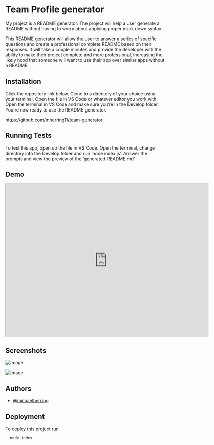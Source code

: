 
# Team Profile generator

My project is a README generator. The project will help a user generate a README without having to worry about applying proper mark down syntax.

This README generator will allow the user to answer a series of specific questions and create a professional complete README based on their responses. It will take a couple minutes and provide the developer with the ability to make their project complete and more professional, increasing the likely hood that someone will want to use their app over similar apps without a README.


## Installation

Click the repository link below.  Clone to a directory of your choice using your terminal. Open the file in VS Code or whatever editor you work with. Open the terminal in VS Code and make sure you’re in the Develop folder. You're now ready to use the README generator.

https://github.com/mherring11/team-generator
## Running Tests

To test this app, open up the file in VS Code. Open the terminal, change directory into the Develop folder  and run ‘node index.js’. Answer the prompts and view the preview of the ‘generated-README.md’


## Demo

<iframe src="https://drive.google.com/file/d/1ondRzxiB-wjNXuSFxreKRt2Ror65HPXH/preview" width="640" height="480"></iframe>

## Screenshots

![image](https://user-images.githubusercontent.com/27812373/178166044-4ff53327-c953-4cd9-b123-5e73d0c79e77.png)

![image](https://user-images.githubusercontent.com/27812373/178166080-aeb55804-a4c6-4af3-ac4b-490b57b078c9.png)



## Authors

- [@michaelherring](https://github.com/mherring11)


## Deployment

To deploy this project run

```bash
  node index
```

